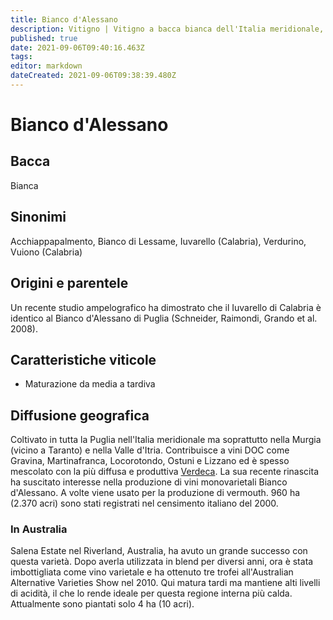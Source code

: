 ```yaml
---
title: Bianco d'Alessano
description: Vitigno | Vitigno a bacca bianca dell'Italia meridionale, spesso utilizzato in blend con la Verdeca. Gode di un certo successo anche in Australia.
published: true
date: 2021-09-06T09:40:16.463Z
tags: 
editor: markdown
dateCreated: 2021-09-06T09:38:39.480Z
---
```


# Bianco d'Alessano

## Bacca
Bianca

## Sinonimi
Acchiappapalmento, Bianco di Lessame, Iuvarello (Calabria), Verdurino, Vuiono (Calabria)

## Origini e parentele
Un recente studio ampelografico ha dimostrato che il Iuvarello di Calabria è identico al Bianco d'Alessano di Puglia (Schneider, Raimondi, Grando et al. 2008).

## Caratteristiche viticole

- Maturazione da media a tardiva

## Diffusione geografica

Coltivato in tutta la Puglia nell'Italia meridionale ma soprattutto nella Murgia (vicino a Taranto) e nella Valle d'Itria. Contribuisce a vini DOC come Gravina, Martinafranca, Locorotondo, Ostuni e Lizzano ed è spesso mescolato con la più diffusa e produttiva [Verdeca](/vitigni/verdeca). La sua recente rinascita ha suscitato interesse nella produzione di vini monovarietali Bianco d'Alessano. A volte viene usato per la produzione di vermouth. 960 ha (2.370 acri) sono stati registrati nel censimento italiano del 2000.

### In Australia

Salena Estate nel Riverland, Australia, ha avuto un grande successo con questa varietà. Dopo averla utilizzata in blend per diversi anni, ora è stata imbottigliata come vino varietale e ha ottenuto tre trofei all'Australian Alternative Varieties Show nel 2010. Qui matura tardi ma mantiene alti livelli di acidità, il che lo rende ideale per questa regione interna più calda. Attualmente sono piantati solo 4 ha (10 acri).



